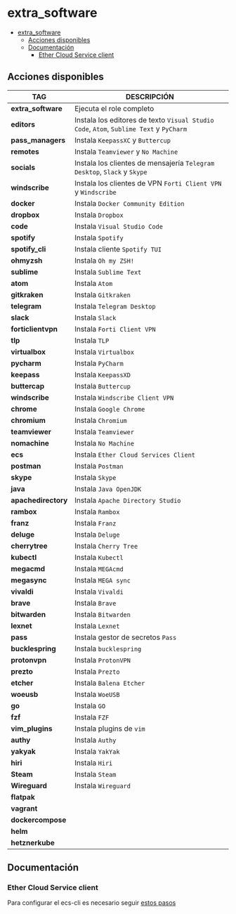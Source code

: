 # extra_software

- [extra_software](#extra_software)
  - [Acciones disponibles](#acciones-disponibles)
  - [Documentación](#documentación)
    - [Ether Cloud Service client](#ether-cloud-service-client)

## Acciones disponibles

| **TAG** | **DESCRIPCIÓN** |
|---------|-----------------|
| **extra_software** | Ejecuta el role completo |
| **editors** | Instala los editores de texto `Visual Studio Code`, `Atom`, `Sublime Text` y `PyCharm` |
| **pass_managers** | Instala `KeepassXC` y `Buttercup` |
| **remotes** | Instala `Teamviewer` y `No Machine` |
| **socials** | Instala los clientes de mensajería `Telegram Desktop`, `Slack` y `Skype` |
| **windscribe** | Instala los clientes de VPN `Forti Client VPN` y `Windscribe` |
| **docker** | Instala `Docker Community Edition` |
| **dropbox** | Instala `Dropbox` |
| **code** | Instala `Visual Studio Code` |
| **spotify** | Instala `Spotify` |
| **spotify_cli** | Instala cliente `Spotify TUI` |
| **ohmyzsh** | Instala `Oh my ZSH!` |
| **sublime** | Instala `Sublime Text` |
| **atom** | Instala `Atom` |
| **gitkraken** | Instala `Gitkraken` |
| **telegram** | Instala `Telegram Desktop` |
| **slack** | Instala `Slack` |
| **forticlientvpn** | Instala `Forti Client VPN` |
| **tlp** | Instala `TLP` |
| **virtualbox** | Instala `Virtualbox` |
| **pycharm** | Instala `PyCharm` |
| **keepass** | Instala `KeepassXD` |
| **buttercap** | Instala `Buttercup` |
| **windscribe** | Instala `Windscribe Client VPN` |
| **chrome** | Instala `Google Chrome` |
| **chromium** | Instala `Chromium` |
| **teamviewer** | Instala `Teamviewer` |
| **nomachine** | Instala `No Machine` |
| **ecs** | Instala `Ether Cloud Services Client` |
| **postman** | Instala `Postman` |
| **skype** | Instala `Skype` |
| **java** | Instala `Java OpenJDK` |
| **apachedirectory** | Instala `Apache Directory Studio` |
| **rambox** | Instala `Rambox` |
| **franz** | Instala `Franz` |
| **deluge** | Instala `Deluge` |
| **cherrytree** | Instala `Cherry Tree` |
| **kubectl** | Instala `Kubectl` |
| **megacmd** | Instala `MEGAcmd` |
| **megasync** | Instala `MEGA sync` |
| **vivaldi** | Instala `Vivaldi` |
| **brave** | Instala `Brave` |
| **bitwarden** | Instala `Bitwarden` |
| **lexnet** | Instala `Lexnet` |
| **pass** | Instala gestor de secretos `Pass` |
| **bucklespring** | Instala `bucklespring` |
| **protonvpn** | Instala `ProtonVPN` |
| **prezto** | Instala `Prezto` |
| **etcher** | Instala `Balena Etcher` |
| **woeusb** | Instala `WoeUSB` |
| **go** | Instala `GO` |
| **fzf** | Instala `FZF` |
| **vim_plugins** | Instala plugins de `vim` |
| **authy** | Instala `Authy` |
| **yakyak** | Instala `YakYak` |
| **hiri** | Instala `Hiri` |
| **Steam** | Instala `Steam` |
| **Wireguard** | Instala `Wireguard` |
| **flatpak** | |
| **vagrant** | |
| **dockercompose** | |
| **helm** | |
| **hetznerkube** | |

## Documentación

### Ether Cloud Service client

Para configurar el ecs-cli es necesario seguir [estos pasos](https://platform.bbva.com/en-us/developers/ether-cli/documentation/03-getting-started)
